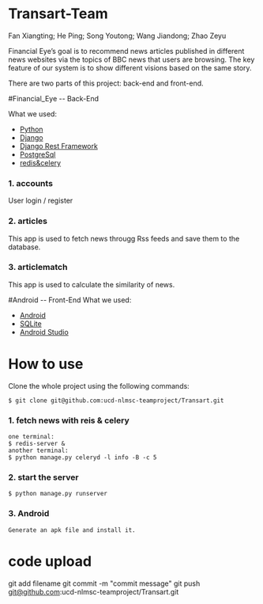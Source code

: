 # Transart-Team
Fan Xiangting; He Ping; Song Youtong; Wang Jiandong; Zhao Zeyu

Financial Eye’s goal is to recommend news articles published in different news websites via the topics of BBC news that users are browsing. The key feature of our system is to show different visions based on the same story. 

There are two parts of this project: back-end and front-end.

#Financial_Eye -- Back-End

What we used:
* [Python](https://www.python.org)
* [Django](https://www.djangoproject.com)
* [Django Rest Framework](http://www.django-rest-framework.org)
* [PostgreSql](https://www.postgresql.org)
* [redis&celery](http://www.celeryproject.org)

### 1. accounts
User login / register

### 2. articles
This app is used to fetch news througg Rss feeds and save them to the database.

### 3. articlematch
This app is used to calculate the similarity of news.

#Android -- Front-End
What we used:
* [Android](https://developer.android.com/index.html)
* [SQLite](https://developer.android.com/training/basics/data-storage/index.html)
* [Android Studio](https://developer.android.com/studio/index.html)

# How to use
Clone the whole project using the following commands:
    
    $ git clone git@github.com:ucd-nlmsc-teamproject/Transart.git

### 1. fetch news with reis & celery
    one terminal:
    $ redis-server &
    another terminal:
    $ python manage.py celeryd -l info -B -c 5

### 2. start the server
    $ python manage.py runserver

### 3. Android
    Generate an apk file and install it.

# code upload
git add filename
git commit -m "commit message"
git push git@github.com:ucd-nlmsc-teamproject/Transart.git
